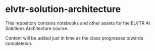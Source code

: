 # elvtr-solution-architecture
This repository contains notebooks and other assets for the ELVTR AI Solutions Architecture course.

Content will be added just in time as the class progresses towards completeion.
